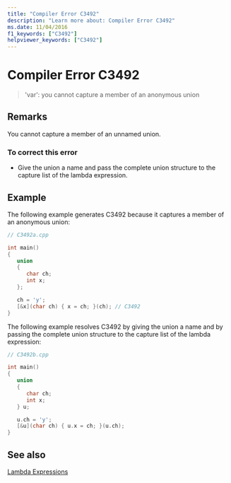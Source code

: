 ```yaml
---
title: "Compiler Error C3492"
description: "Learn more about: Compiler Error C3492"
ms.date: 11/04/2016
f1_keywords: ["C3492"]
helpviewer_keywords: ["C3492"]
---
```

# Compiler Error C3492

> 'var': you cannot capture a member of an anonymous union

## Remarks

You cannot capture a member of an unnamed union.

### To correct this error

- Give the union a name and pass the complete union structure to the capture list of the lambda expression.

## Example

The following example generates C3492 because it captures a member of an anonymous union:

```cpp
// C3492a.cpp

int main()
{
   union
   {
      char ch;
      int x;
   };

   ch = 'y';
   [&x](char ch) { x = ch; }(ch); // C3492
}
```

The following example resolves C3492 by giving the union a name and by passing the complete union structure to the capture list of the lambda expression:

```cpp
// C3492b.cpp

int main()
{
   union
   {
      char ch;
      int x;
   } u;

   u.ch = 'y';
   [&u](char ch) { u.x = ch; }(u.ch);
}
```

## See also

[Lambda Expressions](../../cpp/lambda-expressions-in-cpp.md)
